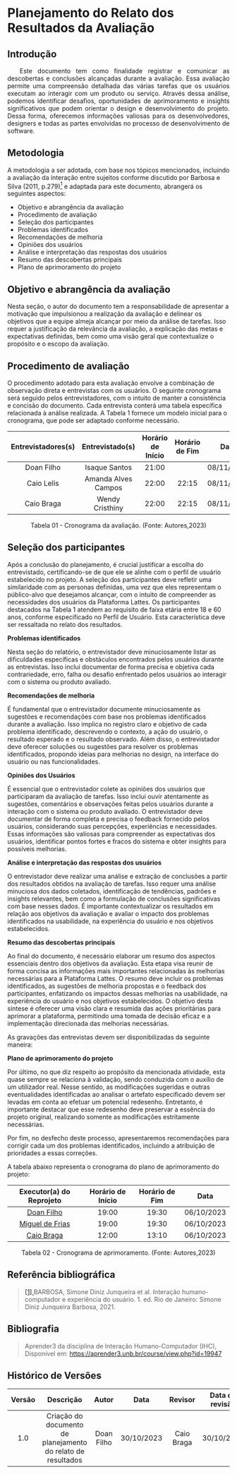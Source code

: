 # **Planejamento do Relato dos Resultados da Avaliação**


## **Introdução**

<div align="justify">
&emsp;&emsp;Este documento tem como finalidade registrar e comunicar as descobertas e conclusões alcançadas durante a avaliação. Essa avaliação permite uma compreensão detalhada das várias tarefas que os usuários executam ao interagir com um produto ou serviço. Através dessa análise, podemos identificar desafios, oportunidades de aprimoramento e insights significativos que podem orientar o design e desenvolvimento do projeto. Dessa forma, oferecemos informações valiosas para os desenvolvedores, designers e todas as partes envolvidas no processo de desenvolvimento de software.
</div>

## **Metodologia**

A metodologia a ser adotada, com base nos tópicos mencionados, incluindo a avaliação da interação entre sujeitos conforme discutido por Barbosa e Silva (2011, p.279)<a id="anchor_1" href="#REF1"><sup>1</sup></a> e adaptada para este documento, abrangerá os seguintes aspectos:

- Objetivo e abrangência da avaliação
- Procedimento de avaliação
- Seleção dos participantes
- Problemas identificados
- Recomendações de melhoria
- Opiniões dos usuários
- Análise e interpretação das respostas dos usuários
- Resumo das descobertas principais
- Plano de aprimoramento do projeto

## **Objetivo e abrangência da avaliação**

Nesta seção, o autor do documento tem a responsabilidade de apresentar a motivação que impulsionou a realização da avaliação e delinear os objetivos que a equipe almeja alcançar por meio da análise de tarefas. Isso requer a justificação da relevância da avaliação, a explicação das metas e expectativas definidas, bem como uma visão geral que contextualize o propósito e o escopo da avaliação.

## **Procedimento de avaliação**

O procedimento adotado para esta avaliação envolve a combinação de observação direta e entrevistas com os usuários. O seguinte cronograma será seguido pelos entrevistadores, com o intuito de manter a consistência e concisão do documento. Cada entrevista conterá uma tabela específica relacionada à análise realizada. A Tabela 1 fornece um modelo inicial para o cronograma, que pode ser adaptado conforme necessário.


| Entrevistadores(s) | Entrevistado(s) | Horário de Início | Horário de Fim |    Data    |    Local     |
| :----------------: | :-------------: | :---------------: | :------------: | :--------: | :----------: |
|  Doan Filho | Isaque Santos     |       21:00    |            | 08/11/2023 | Jitsi|
| Caio Lelis | Amanda Alves Campos     |      22:00    | 22:15           | 08/11/2023 | Teams|
| Caio Braga | Wendy Cristhiny    |      22:00    | 22:15           | 08/11/2023 | Jitsi|

<p align="center">
Tabela 01 - Cronograma da avaliação. (Fonte: Autores,2023)
</p>

## **Seleção dos participantes**

Após a conclusão do planejamento, é crucial justificar a escolha do entrevistado, certificando-se de que ele se alinhe com o perfil de usuário estabelecido no projeto. A seleção dos participantes deve refletir uma similaridade com as personas definidas, uma vez que eles representam o público-alvo que desejamos alcançar, com o intuito de compreender as necessidades dos usuários da Plataforma Lattes. Os participantes destacados na Tabela 1 atendem ao requisito de faixa etária entre 18 e 60 anos, conforme especificado no <a>Perfil de Usuário</a>. Esta característica deve ser ressaltada no relato dos resultados.

**Problemas identificados**

Nesta seção do relatório, o entrevistador deve minuciosamente listar as dificuldades específicas e obstáculos encontrados pelos usuários durante as entrevistas. Isso inclui documentar de forma precisa e objetiva cada contrariedade, erro, falha ou desafio enfrentado pelos usuários ao interagir com o sistema ou produto avaliado.

**Recomendações de melhoria**

É fundamental que o entrevistador documente minuciosamente as sugestões e recomendações com base nos problemas identificados durante a avaliação. Isso implica no registro claro e objetivo de cada problema identificado, descrevendo o contexto, a ação do usuário, o resultado esperado e o resultado observado. Além disso, o entrevistador deve oferecer soluções ou sugestões para resolver os problemas identificados, propondo ideias para melhorias no design, na interface do usuário ou nas funcionalidades.

**Opiniões dos Usuários**

É essencial que o entrevistador colete as opiniões dos usuários que participaram da avaliação de tarefas. Isso inclui ouvir atentamente as sugestões, comentários e observações feitas pelos usuários durante a interação com o sistema ou produto avaliado. O entrevistador deve documentar de forma completa e precisa o feedback fornecido pelos usuários, considerando suas percepções, experiências e necessidades. Essas informações são valiosas para compreender as expectativas dos usuários, identificar pontos fortes e fracos do sistema e obter insights para possíveis melhorias.

**Análise e interpretação das respostas dos usuários**

O entrevistador deve realizar uma análise e extração de conclusões a partir dos resultados obtidos na avaliação de tarefas. Isso requer uma análise minuciosa dos dados coletados, identificação de tendências, padrões e insights relevantes, bem como a formulação de conclusões significativas com base nesses dados. É importante contextualizar os resultados em relação aos objetivos da avaliação e avaliar o impacto dos problemas identificados na usabilidade, na experiência do usuário e nos objetivos estabelecidos.

**Resumo das descobertas principais**

Ao final do documento, é necessário elaborar um resumo dos aspectos essenciais dentro dos objetivos da avaliação. Esta etapa visa reunir de forma concisa as informações mais importantes relacionadas às melhorias necessárias para a Plataforma Lattes. O resumo deve incluir os problemas identificados, as sugestões de melhoria propostas e o feedback dos participantes, enfatizando os impactos dessas melhorias na usabilidade, na experiência do usuário e nos objetivos estabelecidos. O objetivo desta síntese é oferecer uma visão clara e resumida das ações prioritárias para aprimorar a plataforma, permitindo uma tomada de decisão eficaz e a implementação direcionada das melhorias necessárias.

As gravações das entrevistas devem ser disponibilizadas da seguinte maneira:


**Plano de aprimoramento do projeto**

Por último, no que diz respeito ao propósito da mencionada atividade, esta quase sempre se relaciona à validação, sendo conduzida com o auxílio de um utilizador real. Nesse sentido, as modificações sugeridas e outras eventualidades identificadas ao analisar o artefato especificado devem ser levadas em conta ao efetuar um potencial redesenho. Entretanto, é importante destacar que esse redesenho deve preservar a essência do projeto original, realizando somente as modificações estritamente necessárias.

Por fim, no desfecho deste processo, apresentaremos recomendações para corrigir cada um dos problemas identificados, incluindo a atribuição de prioridades a essas correções.

A tabela abaixo representa o cronograma do plano de aprimoramento do projeto:
<br>
<center>

| Executor(a) do Reprojeto  | Horário de Início | Horário de Fim |    Data    |
| :----------------:  | :---------------: | :------------: | :--------: |
|  [Doan Filho](https://github.com/FilhoDoan)  |          19:00       |     19:30       | 06/10/2023 |
|  [Miguel de Frias](https://github.com/migueldefrias)  |          19:00       |     19:30      | 06/10/2023 |
|  [Caio Braga](https://github.com/caioalvesbraga) |         12:00       |     13:10      | 06/10/2023 |

<p align="center">
Tabela 02 - Cronograma de aprimoramento. (Fonte: Autores,2023)
</p>

</center>


## **Referência bibliográfica**

> <a id="REF1" href="#anchor_1" >[1] </a>BARBOSA, Simone Diniz Junqueira et al. Interação humano-computador e experiência do usuário. 1. ed. Rio de Janeiro: Simone Diniz Junqueira Barbosa, 2021.

## Bibliografia

> Aprender3 da disciplina de Interação Humano-Computador (IHC), Disponível em: <https://aprender3.unb.br/course/view.php?id=19947>

## **Histórico de Versões**


| Versão |          Descrição              |     Autor      |      Data      |   Revisor     |    Data de revisão    |  
|:------:|:-------------------------------:|:--------------:|:--------------:|:-------------:|:---------------------:|
| 1.0    | Criação do documento de planejamento do relato de resultados   | Doan Filho | 30/10/2023 | Caio Braga  | 30/10/2023 |
